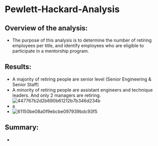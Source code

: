 # Pewlett-Hackard-Analysis
## Overview of the analysis:
  - The purpose of this analysis is to determine the number of retiring employees per title, and identify employees who are eligible to participate in a mentorship program.
## Results:
  - A majority of retiring people are senior level (Senior Engineering & Senior Staff)
  - A minority of retiring people are assistant engineers and technique leaders. And only 2 managers are retiring.
    ![447767b2d2b690b61212b7b346d234b](https://user-images.githubusercontent.com/82785321/120594604-0c42af00-c3f6-11eb-99a2-09a8d9ba0031.png)
  - a
  -
    ![61150be08a0f9ebcbe097939bdc93f5](https://user-images.githubusercontent.com/82785321/120594678-2bd9d780-c3f6-11eb-857d-042211dc126c.png)
## Summary:
  -
